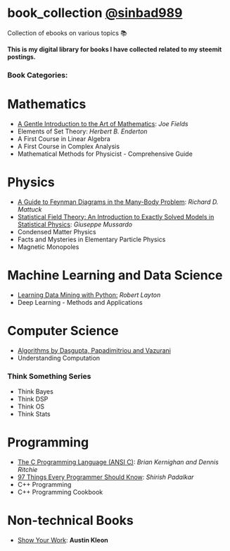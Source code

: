 # book_collection [@sinbad989](https://steemit.com/@sinbad989)
Collection of ebooks on various topics 📚 

**This is my digital library for books I have collected related to my steemit postings.**

### Book Categories:

# Mathematics
- [A Gentle Introduction to the Art of Mathematics](https://github.com/valjen/book_collection/tree/master/Mathematics/A%20Gentle%20Introduction%20to%20the%20Art%20of%20Mathematics): *Joe Fields*
- Elements of Set Theory: *Herbert B. Enderton*
- A First Course in Linear Algebra
- A First Course in Complex Analysis
- Mathematical Methods for Physicist - Comprehensive Guide

# Physics
- [A Guide to Feynman Diagrams in the Many-Body Problem](https://github.com/valjen/book_collection/tree/master/Physics/A%20Guide%20to%20Feynman%20Diagrams): *Richard D. Mattuck*
- [Statistical Field Theory: An Introduction to Exactly Solved Models in Statistical Physics](https://github.com/valjen/book_collection/tree/master/Physics/Statistical%20Field%20Theory): *Giuseppe Mussardo*
- Condensed Matter Physics
- Facts and Mysteries in Elementary Particle Physics
- Magnetic Monopoles

# Machine Learning and Data Science
- [Learning Data Mining with Python:](https://github.com/valjen/book_collection/tree/master/Machine%20Learning%20and%20Data%20Science/Learning%20Data%20Mining%20with%20Python) *Robert Layton*
- Deep Learning - Methods and Applications 

# Computer Science
- [Algorithms by Dasgupta, Papadimitriou and Vazurani](https://github.com/valjen/book_collection/tree/master/Computer%20Science/Algorithms)
- Understanding Computation

### Think Something Series
  - Think Bayes 
  - Think DSP
  - Think OS
  - Think Stats

# Programming 
- [The C Programming Language (ANSI C)](https://github.com/valjen/book_collection/tree/master/Programming/The%20C%20Programming%20Language): *Brian Kernighan and Dennis Ritchie*
- [97 Things Every Programmer Should Know](https://github.com/valjen/book_collection/tree/master/Programming/What%20Every%20Programmers%20Should%20Know): *Shirish Padalkar*
- C++ Programming
- C++ Programming Cookbook


# Non-technical Books
- [Show Your Work](https://github.com/valjen/book_collection/tree/master/Non-Technical): **Austin Kleon**


